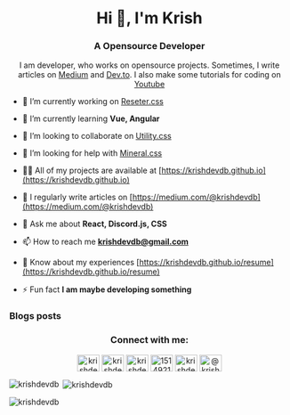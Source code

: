 <h1 align="center">Hi 👋, I'm Krish</h1>

<h3 align="center">A Opensource Developer</h3>

<p align="center">I am developer, who works on opensource projects. Sometimes, I write articles on <a href="https://medium.com/@krishdevdb">Medium</a> and <a href="https://dev.to/krishdevdb">Dev.to</a>. I also make some tutorials for coding on <a href="">Youtube</a> </p>

- 🔭 I’m currently working on [Reseter.css](https://github.com/krishdevdb/reseter.css)

- 🌱 I’m currently learning **Vue, Angular**

- 👯 I’m looking to collaborate on [Utility.css](https://github.com/krishdevdb/utility.css)

- 🤝 I’m looking for help with [Mineral.css](https://github.com/krishdevdb/mineral.css)

- 👨‍💻 All of my projects are available at [https://krishdevdb.github.io](https://krishdevdb.github.io)

- 📝 I regularly write articles on [https://medium.com/@krishdevdb](https://medium.com/@krishdevdb)

- 💬 Ask me about **React, Discord.js, CSS**

- 📫 How to reach me **krishdevdb@gmail.com**

- 📄 Know about my experiences [https://krishdevdb.github.io/resume](https://krishdevdb.github.io/resume)

- ⚡ Fun fact **I am **maybe** developing something**

### Blogs posts

<!-- BLOG-POST-LIST:START -->
<!-- BLOG-POST-LIST:END -->

<h3 align="center">Connect with me:</h3>
<p align="center">
<a href="https://codepen.io/krishdevdb" target="blank"><img align="center" src="https://cdn.jsdelivr.net/npm/simple-icons@3.0.1/icons/codepen.svg" alt="krishdevdb" height="30" width="40" /></a>
<a href="https://dev.to/krishdevdb" target="blank"><img align="center" src="https://cdn.jsdelivr.net/npm/simple-icons@3.0.1/icons/dev-dot-to.svg" alt="krishdevdb" height="30" width="40" /></a>
<a href="https://twitter.com/krishdevdb" target="blank"><img align="center" src="https://cdn.jsdelivr.net/npm/simple-icons@3.0.1/icons/twitter.svg" alt="krishdevdb" height="30" width="40" /></a>
<a href="https://stackoverflow.com/users/15149214" target="blank"><img align="center" src="https://cdn.jsdelivr.net/npm/simple-icons@3.0.1/icons/stackoverflow.svg" alt="15149214" height="30" width="40" /></a>
<a href="https://fb.com/krishdevdb" target="blank"><img align="center" src="https://cdn.jsdelivr.net/npm/simple-icons@3.0.1/icons/facebook.svg" alt="krishdevdb" height="30" width="40" /></a>
<a href="https://medium.com/@krishdevdb" target="blank"><img align="center" src="https://cdn.jsdelivr.net/npm/simple-icons@3.0.1/icons/medium.svg" alt="@krishdevdb" height="30" width="40" /></a>
</p>


<p><img align="left" src="https://github-readme-stats.vercel.app/api/top-langs?username=krishdevdb&show_icons=true&locale=en&layout=compact" alt="krishdevdb" /></p>

<p>&nbsp;<img align="center" src="https://github-readme-stats.vercel.app/api?username=krishdevdb&show_icons=true&locale=en" alt="krishdevdb" /></p>

<p><img align="center" src="https://github-readme-streak-stats.herokuapp.com/?user=krishdevdb&" alt="krishdevdb" /></p>
